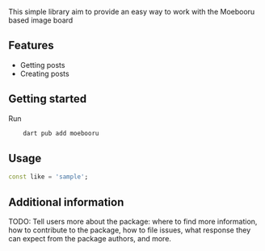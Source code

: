 This simple library aim to provide an easy way to work with the Moebooru based image board

## Features

- Getting posts 
- Creating posts

## Getting started

Run 
```dart 
    dart pub add moebooru
```

## Usage

```dart
const like = 'sample';
```

## Additional information

TODO: Tell users more about the package: where to find more information, how to 
contribute to the package, how to file issues, what response they can expect 
from the package authors, and more.
